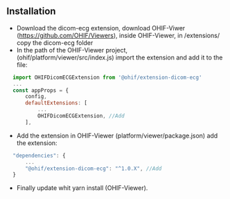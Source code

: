 ## Installation
- Download the dicom-ecg extension, download OHIF-Viwer (https://github.com/OHIF/Viewers), inside OHIF-Viewer, in /extensions/ copy the dicom-ecg folder
- In the path of the OHIF-Viewer project, (ohif/platform/viewer/src/index.js) import the extension and add it to the file:
```js
  import OHIFDicomECGExtension from '@ohif/extension-dicom-ecg'
  ...
  const appProps = {
      config,
      defaultExtensions: [
          ...
          OHIFDicomECGExtension, //Add
      ],
 ```
- Add the extension in OHIF-Viewer (platform/viewer/package.json) add the extension:
```js
  "dependencies": { 
      ...
      "@ohif/extension-dicom-ecg": "^1.0.X", //Add
  }
```
- Finally update whit yarn install (OHIF-Viewer).


